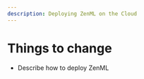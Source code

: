 ```yaml
---
description: Deploying ZenML on the Cloud
---
```


# Things to change 

- Describe how to deploy ZenML
